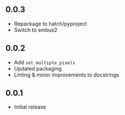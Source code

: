 0.0.3
-----

* Repackage to hatch/pyproject
* Switch to smbus2

0.0.2
-----

* Add `set_multiple_pixels`
* Updated packaging
* Linting & minor improvements to docstrings

0.0.1
-----

* Initial release

